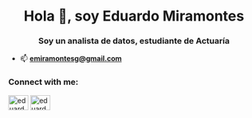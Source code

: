 <h1 align="center">Hola 👋, soy Eduardo Miramontes</h1>
<h3 align="center">Soy un analista de datos, estudiante de Actuaría</h3>

- 📫 **emiramontesg@gmail.com**

<h3 align="left">Connect with me:</h3>
<p align="left">
<a href="https://linkedin.com/in/eduardo-miramontes-gomez-84b141290" target="blank"><img align="center" src="https://raw.githubusercontent.com/rahuldkjain/github-profile-readme-generator/master/src/images/icons/Social/linked-in-alt.svg" alt="eduardo-miramontes-gomez-84b141290" height="30" width="40" /></a>
<a href="https://kaggle.com/eduardomiramontes" target="blank"><img align="center" src="https://raw.githubusercontent.com/rahuldkjain/github-profile-readme-generator/master/src/images/icons/Social/kaggle.svg" alt="eduardomiramontes" height="30" width="40" /></a>
</p>

